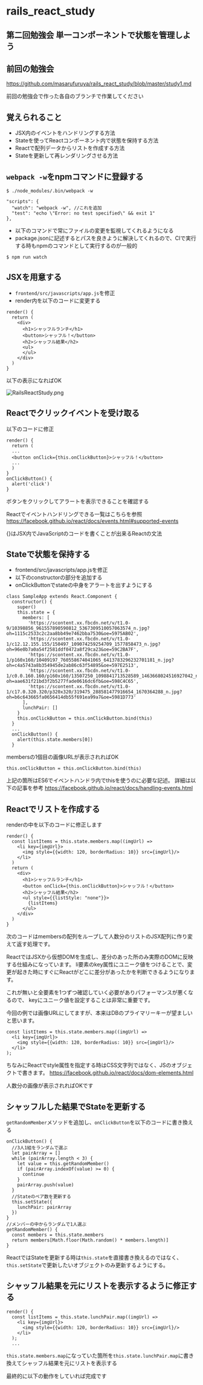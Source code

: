 # rails_react_study

## 第二回勉強会 単一コンポーネントで状態を管理しよう

## 前回の勉強会
https://github.com/masarufuruya/rails_react_study/blob/master/study1.md

前回の勉強会で作った各自のブランチで作業してください

## 覚えられること
* JSX内のイベントをハンドリングする方法
* Stateを使ってReactコンポーネント内で状態を保持する方法
* Reactで配列データからリストを作成する方法
* Stateを更新して再レンダリングさせる方法

## `webpack -w`をnpmコマンドに登録する

```
$ ./node_modules/.bin/webpack -w
```

```
"scripts": {
  "watch": "webpack -w", //これを追加
  "test": "echo \"Error: no test specified\" && exit 1"
},
```

* 以下のコマンドで常にファイルの変更を監視してくれるようになる
* package.jsonに記述するとパスを良きように解決してくれるので、CIで実行する時もnpmのコマンドとして実行するのが一般的

```
$ npm run watch
```

## JSXを用意する

* `frontend/src/javascripts/app.js`を修正
* render内を以下のコードに変更する

```
render() {
  return (
    <div>
      <h1>シャッフルランチ</h1>
      <button>シャッフル！</button>
      <h2>シャッフル結果</h2>
      <ul>
      </ul>
    </div>
  )
}
```

以下の表示になればOK

![RailsReactStudy.png](https://qiita-image-store.s3.amazonaws.com/0/33823/f74a20ec-9f03-588d-afc6-5e77d86f398c.png "RailsReactStudy.png")

## Reactでクリックイベントを受け取る
以下のコードに修正

```
render() {
  return (
  ...
  <button onClick={this.onClickButton}>シャッフル！</button>
  ...
  )
}
onClickButton() {
  alert('click')
}
```

ボタンをクリックしてアラートを表示できることを確認する

Reactでイベントハンドリングできる一覧はこちらを参照
https://facebook.github.io/react/docs/events.html#supported-events

{}はJSX内でJavaScriptのコードを書くことが出来るReactの文法

## Stateで状態を保持する
* frontend/src/javascripts/app.jsを修正
* 以下のconstructorの部分を追加する
* onClickButtonでstateの中身をアラートを出すようにする

```
class SampleApp extends React.Component {
  constructor() {
    super()
    this.state = {
      members: [
        'https://scontent.xx.fbcdn.net/v/t1.0-9/10398856_961557890590812_5367309510057063574_n.jpg?oh=1115c2533c2c2aa8bb49e7462bba7530&oe=5975AB02',
        'https://scontent.xx.fbcdn.net/v/t1.0-1/c12.12.155.155/150497_109074259254709_1577858473_n.jpg?oh=96e0b7a0a54f2581ddf0472a8f29ca23&oe=59C2BA7F',
        'https://scontent.xx.fbcdn.net/v/t1.0-1/p160x160/10409197_760558674041065_6413783296232701181_n.jpg?oh=c4a5743a8b354945de2ab86c63f54895&oe=597E2513',
        'https://scontent.xx.fbcdn.net/v/t1.0-1/c0.0.160.160/p160x160/13507250_1098841713528589_1463668024516927042_n.jpg?oh=aae631f21bd3f2b5277fade0616dc6fb&oe=598C4C65',
        'https://scontent.xx.fbcdn.net/v/t1.0-1/c17.0.320.320/p320x320/319475_288581477916654_1670364288_n.jpg?oh=b6c643665fa0656414db55f691ea99a7&oe=5981D773'
      ],
      lunchPair: []
    }
    this.onClickButton = this.onClickButton.bind(this)
  }
  ...
  onClickButton() {
    alert(this.state.members[0])
  }
```

membersの1個目の画像URLが表示されればOK

```
this.onClickButton = this.onClickButton.bind(this)
```

上記の箇所はES6でイベントハンドラ内でthisを使うのに必要な記述。
詳細は以下の記事を参考
https://facebook.github.io/react/docs/handling-events.html


## Reactでリストを作成する

renderの中を以下のコードに修正します

```
render() {
  const listItems = this.state.members.map((imgUrl) =>
    <li key={imgUrl}>
      <img style={{width: 120, borderRadius: 10}} src={imgUrl}/>
    </li>
  )
  return (
    <div>
      <h1>シャッフルランチ</h1>
      <button onClick={this.onClickButton}>シャッフル！</button>
      <h2>シャッフル結果</h2>
      <ul style={{listStyle: "none"}}>
        {listItems}
      </ul>
    </div>
  )
}
```

次のコードはmembersの配列をループして人数分のリストのJSX配列に作り変えて返す処理です。

ReactではJSXから仮想DOMを生成し、差分のあった所のみ実際のDOMに反映する仕組みになっています。
li要素のkey属性にユニーク値をつけることで、変更が起きた時にすぐにReactがどこに差分があったかを判断できるようになります。

これが無いと全要素を1つずつ確認していく必要がありパフォーマンスが悪くなるので、
keyにユニーク値を設定することは非常に重要です。

今回の例では画像URLにしてますが、本来はDBのプライマリーキーが望ましいと思います。

```
const listItems = this.state.members.map((imgUrl) =>
  <li key={imgUrl}>
    <img style={{width: 120, borderRadius: 10}} src={imgUrl}/>
  </li>
);
```

ちなみにReactでstyle属性を指定する時はCSS文字列ではなく、JSのオブジェクトで書きます。
https://facebook.github.io/react/docs/dom-elements.html

人数分の画像が表示されればOKです

## シャッフルした結果でStateを更新する

`getRandomMember`メソッドを追加し、`onClickButton`を以下のコードに書き換える

```
onClickButton() {
  //3人1組をランダムで選ぶ
  let pairArray = []
  while (pairArray.length < 3) {
    let value = this.getRandomMember()
    if (pairArray.indexOf(value) >= 0) {
      continue
    }
    pairArray.push(value)
  }
  //Stateのペア数を更新する
  this.setState({
    lunchPair: pairArray
  })
}
//メンバーの中からランダムで1人選ぶ
getRandomMember() {
  const members = this.state.members
  return members[Math.floor(Math.random() * members.length)]
}
```

ReactではStateを更新する時は`this.state`を直接書き換えるのではなく、
`this.setState`で更新したいオブジェクトのみ更新するようにする。

## シャッフル結果を元にリストを表示するように修正する

```
render() {
  const listItems = this.state.lunchPair.map((imgUrl) =>
    <li key={imgUrl}>
      <img style={{width: 120, borderRadius: 10}} src={imgUrl}/>
    </li>
  );
  ...
```

`this.state.members.map`になっていた箇所を`this.state.lunchPair.map`に書き換えてシャッフル結果を元にリストを表示する

最終的に以下の動作をしていれば完成です

